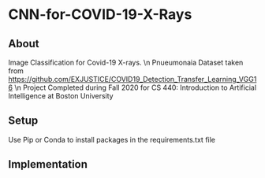 # CNN-for-COVID-19-X-Rays

## About
Image Classification for Covid-19 X-rays. \n
Pnueumonaia Dataset taken from https://github.com/EXJUSTICE/COVID19_Detection_Transfer_Learning_VGG16 \n
Project Completed during Fall 2020 for CS 440: Introduction to Artificial Intelligence at Boston University

## Setup
Use Pip or Conda to install packages in the requirements.txt file 


## Implementation
